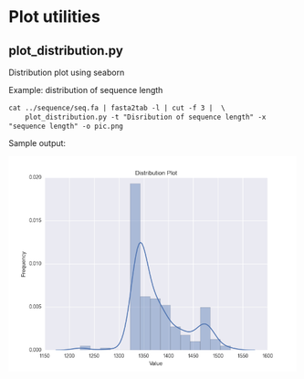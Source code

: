# Plot utilities 
	
## plot_distribution.py

Distribution plot using seaborn

Example: distribution of sequence length 

	cat ../sequence/seq.fa | fasta2tab -l | cut -f 3 |  \
		plot_distribution.py -t "Disribution of sequence length" -x "sequence length" -o pic.png

Sample output:

![Sample output](data.txt.png)
